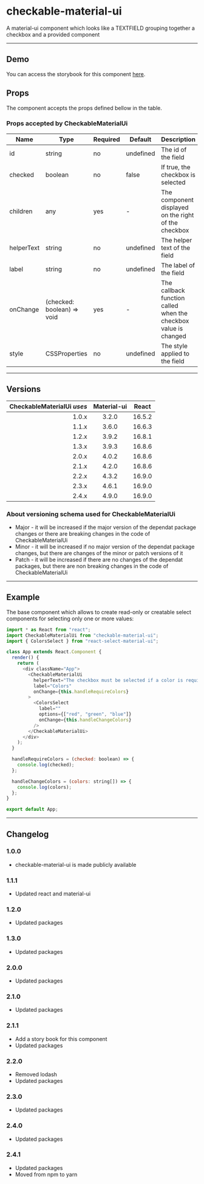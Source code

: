 # checkable-material-ui

A material-ui component which looks like a TEXTFIELD grouping together a checkbox and a provided component

---

## Demo

You can access the storybook for this component [here](https://iulian-radu-at.github.io/checkable-material-ui/).

## Props

The component accepts the props defined bellow in the table.

### Props accepted by CheckableMaterialUi

| Name       | Type                       | Required | Default   | Description                                                     |
| ---------- | -------------------------- | -------- | --------- | --------------------------------------------------------------- |
| id         | string                     | no       | undefined | The id of the field                                             |
| checked    | boolean                    | no       | false     | If true, the checkbox is selected                               |
| children   | any                        | yes      | -         | The component displayed on the right of the checkbox            |
| helperText | string                     | no       | undefined | The helper text of the field                                    |
| label      | string                     | no       | undefined | The label of the field                                          |
| onChange   | (checked: boolean) => void | yes      | -         | The callback function called when the checkbox value is changed |
| style      | CSSProperties              | no       | undefined | The style applied to the field                                  |

---

## Versions

| CheckableMaterialUi _uses_ | Material-ui | React  |
| -------------------------: | :---------: | :----: |
|                      1.0.x |    3.2.0    | 16.5.2 |
|                      1.1.x |    3.6.0    | 16.6.3 |
|                      1.2.x |    3.9.2    | 16.8.1 |
|                      1.3.x |    3.9.3    | 16.8.6 |
|                      2.0.x |    4.0.2    | 16.8.6 |
|                      2.1.x |    4.2.0    | 16.8.6 |
|                      2.2.x |    4.3.2    | 16.9.0 |
|                      2.3.x |    4.6.1    | 16.9.0 |
|                      2.4.x |    4.9.0    | 16.9.0 |

### About versioning schema used for CheckableMaterialUi

- Major - it will be increased if the major version of the dependat package changes or there are breaking changes in the code of CheckableMaterialUi
- Minor - it will be increased if no major version of the dependat package changes, but there are changes of the minor or patch versions of it
- Patch - it will be increased if there are no changes of the dependat packages, but there are non breaking changes in the code of CheckableMaterialUi

---

## Example

The base component which allows to create read-only or creatable select components for selecting only one or more values:

```js
import * as React from "react";
import CheckableMaterialUi from "checkable-material-ui";
import { ColorsSelect } from "react-select-material-ui";

class App extends React.Component {
  render() {
    return (
      <div className="App">
        <CheckableMaterialUi
          helperText="The checkbox must be selected if a color is required"
          label="Colors"
          onChange={this.handleRequireColors}
        >
          <ColorsSelect
            label=""
            options={["red", "green", "blue"]}
            onChange={this.handleChangeColors}
          />
        </CheckableMaterialUi>
      </div>
    );
  }

  handleRequireColors = (checked: boolean) => {
    console.log(checked);
  };

  handleChangeColors = (colors: string[]) => {
    console.log(colors);
  };
}

export default App;
```

---

## Changelog

### 1.0.0

- checkable-material-ui is made publicly available

### 1.1.1

- Updated react and material-ui

### 1.2.0

- Updated packages

### 1.3.0

- Updated packages

### 2.0.0

- Updated packages

### 2.1.0

- Updated packages

### 2.1.1

- Add a story book for this component
- Updated packages

### 2.2.0

- Removed lodash
- Updated packages

### 2.3.0

- Updated packages

### 2.4.0

- Updated packages

### 2.4.1

- Updated packages
- Moved from npm to yarn
